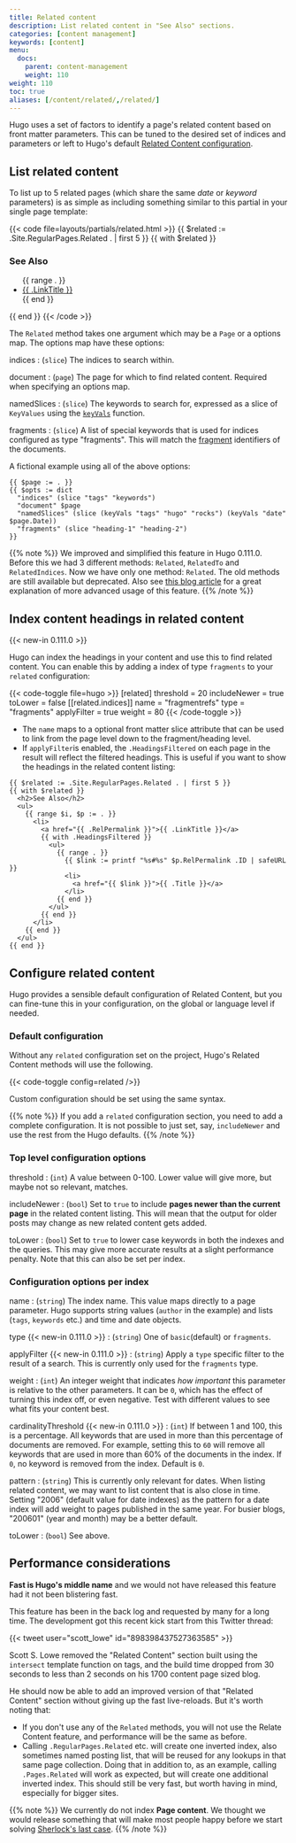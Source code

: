 ```yaml
---
title: Related content
description: List related content in "See Also" sections.
categories: [content management]
keywords: [content]
menu:
  docs:
    parent: content-management
    weight: 110
weight: 110
toc: true
aliases: [/content/related/,/related/]
---
```


Hugo uses a set of factors to identify a page's related content based on front matter parameters. This can be tuned to the desired set of indices and parameters or left to Hugo's default [Related Content configuration](#configure-related-content).

## List related content

To list up to 5 related pages (which share the same _date_ or _keyword_ parameters) is as simple as including something similar to this partial in your single page template:

{{< code file=layouts/partials/related.html >}}
{{ $related := .Site.RegularPages.Related . | first 5 }}
{{ with $related }}
<h3>See Also</h3>
<ul>
 {{ range . }}
 <li><a href="{{ .RelPermalink }}">{{ .LinkTitle }}</a></li>
 {{ end }}
</ul>
{{ end }}
{{< /code >}}

The `Related` method takes one argument which may be a `Page` or a options map. The options map have these options:

indices
: (`slice`) The indices to search within.

document
: (`page`) The page for which to find related content. Required when specifying an options map.

namedSlices
: (`slice`) The keywords to search for, expressed as a slice of `KeyValues` using the [`keyVals`] function.

fragments
: (`slice`) A list of special keywords that is used for indices configured as type "fragments". This will match the [fragment] identifiers of the documents.

[fragment]: /getting-started/glossary/#fragment
[`keyVals`]: /functions/collections/keyvals/

A fictional example using all of the above options:

```go-html-template
{{ $page := . }}
{{ $opts := dict
  "indices" (slice "tags" "keywords")
  "document" $page
  "namedSlices" (slice (keyVals "tags" "hugo" "rocks") (keyVals "date" $page.Date))
  "fragments" (slice "heading-1" "heading-2")
}}
```

{{% note %}}
We improved and simplified this feature in Hugo 0.111.0. Before this we had 3 different methods: `Related`, `RelatedTo` and `RelatedIndices`. Now we have only one method: `Related`. The old methods are still available but deprecated. Also see [this blog article](https://regisphilibert.com/blog/2018/04/hugo-optmized-relashionships-with-related-content/) for a great explanation of more advanced usage of this feature.
{{% /note %}}

## Index content headings in related content

{{< new-in 0.111.0 >}}

Hugo can index the headings in your content and use this to find related content. You can enable this by adding a index of type `fragments` to your `related` configuration:

{{< code-toggle file=hugo >}}
[related]
threshold    = 20
includeNewer = true
toLower      = false
[[related.indices]]
name        = "fragmentrefs"
type        = "fragments"
applyFilter = true
weight      = 80
{{< /code-toggle >}}

* The `name` maps to a optional front matter slice attribute that can be used to link from the page level down to the fragment/heading level.
* If `applyFilter`is enabled, the `.HeadingsFiltered` on each page in the result will reflect the filtered headings. This is useful if you want to show the headings in the related content listing:

```go-html-template
{{ $related := .Site.RegularPages.Related . | first 5 }}
{{ with $related }}
  <h2>See Also</h2>
  <ul>
    {{ range $i, $p := . }}
      <li>
        <a href="{{ .RelPermalink }}">{{ .LinkTitle }}</a>
        {{ with .HeadingsFiltered }}
          <ul>
            {{ range . }}
              {{ $link := printf "%s#%s" $p.RelPermalink .ID | safeURL }}
              <li>
                <a href="{{ $link }}">{{ .Title }}</a>
              </li>
            {{ end }}
          </ul>
        {{ end }}
      </li>
    {{ end }}
  </ul>
{{ end }}
```

## Configure related content

Hugo provides a sensible default configuration of Related Content, but you can fine-tune this in your configuration, on the global or language level if needed.

### Default configuration

Without any `related` configuration set on the project, Hugo's Related Content methods will use the following.

{{< code-toggle config=related />}}

Custom configuration should be set using the same syntax.

{{% note %}}
If you add a `related` configuration section, you need to add a complete configuration. It is not possible to just set, say, `includeNewer` and use the rest  from the Hugo defaults.
{{% /note %}}

### Top level configuration options

threshold
: (`int`) A value between 0-100. Lower value will give more, but maybe not so relevant, matches.

includeNewer
: (`bool`) Set to `true` to include **pages newer than the current page** in the related content listing. This will mean that the output for older posts may change as new related content gets added.

toLower
: (`bool`) Set to `true` to lower case keywords in both the indexes and the queries. This may give more accurate results at a slight performance penalty. Note that this can also be set per index.

### Configuration options per index

name
: (`string`) The index name. This value maps directly to a page parameter. Hugo supports string values (`author` in the example) and lists (`tags`, `keywords` etc.) and time and date objects.

type {{< new-in 0.111.0 >}} 
: (`string`) One of `basic`(default) or `fragments`.

applyFilter {{< new-in 0.111.0 >}}
: (`string`) Apply a `type` specific filter to the result of a search. This is currently only used for the `fragments` type.

weight
: (`int`) An integer weight that indicates _how important_ this parameter is relative to the other parameters. It can be `0`, which has the effect of turning this index off, or even negative. Test with different values to see what fits your content best.

cardinalityThreshold {{< new-in 0.111.0 >}}
: (`int`) If between 1 and 100, this is a percentage. All keywords that are used in more than this percentage of documents are removed. For example, setting this to `60` will remove all keywords that are used in more than 60% of the documents in the index. If `0`, no keyword is removed from the index. Default is `0`.

pattern
: (`string`) This is currently only relevant for dates. When listing related content, we may want to list content that is also close in time. Setting "2006" (default value for date indexes) as the pattern for a date index will add weight to pages published in the same year. For busier blogs, "200601" (year and month) may be a better default.

toLower
: (`bool`) See above.

## Performance considerations

**Fast is Hugo's middle name** and we would not have released this feature had it not been blistering fast.

This feature has been in the back log and requested by many for a long time. The development got this recent kick start from this Twitter thread:

{{< tweet user="scott_lowe" id="898398437527363585" >}}

Scott S. Lowe removed the "Related Content" section built using the `intersect` template function on tags, and the build time dropped from 30 seconds to less than 2 seconds on his 1700 content page sized blog.

He should now be able to add an improved version of that "Related Content" section without giving up the fast live-reloads. But it's worth noting that:

* If you don't use any of the `Related` methods, you will not use the Relate Content feature, and performance will be the same as before.
* Calling `.RegularPages.Related` etc. will create one inverted index, also sometimes named posting list, that will be reused for any lookups in that same page collection. Doing that in addition to, as an example, calling `.Pages.Related` will work as expected, but will create one additional inverted index. This should still be very fast, but worth having in mind, especially for bigger sites.

{{% note %}}
We currently do not index **Page content**. We thought we would release something that will make most people happy before we start solving [Sherlock's last case](https://github.com/joearms/sherlock).
{{% /note %}}
